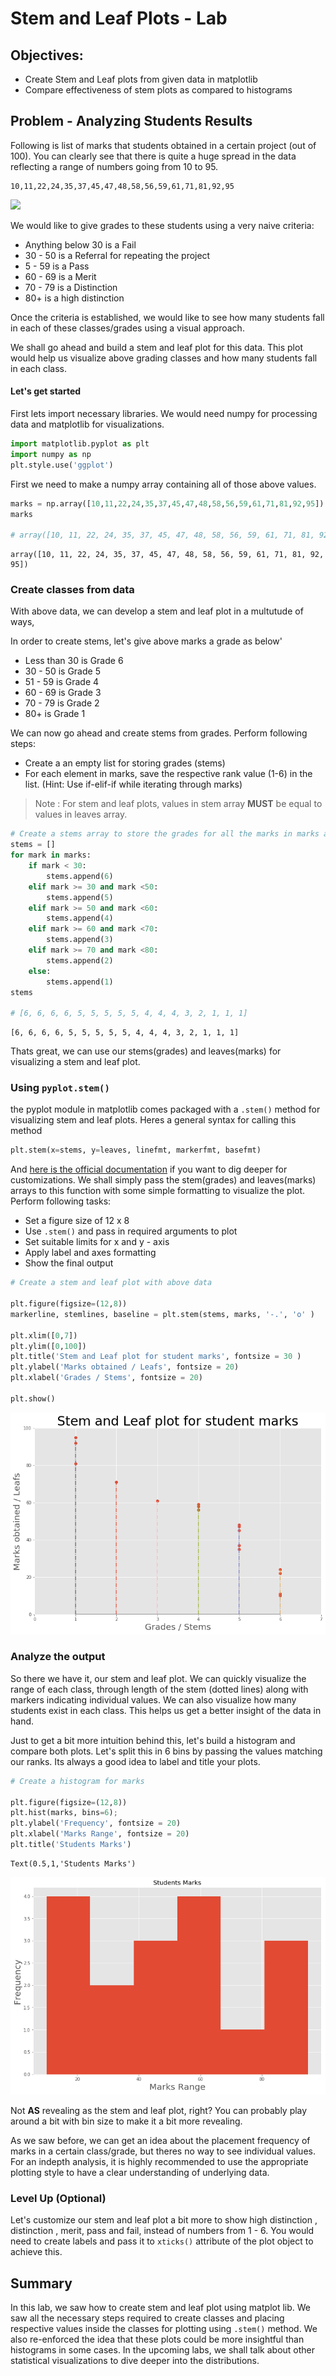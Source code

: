 
# Stem and Leaf Plots - Lab

## Objectives:
* Create Stem and Leaf plots from given data in matplotlib
* Compare effectiveness of stem plots as compared to histograms

## Problem - Analyzing Students Results

Following is list of marks that students obtained in a certain project (out of 100). You can clearly see that there is quite a huge spread in the data reflecting a range of numbers going from 10 to 95. 

```
10,11,22,24,35,37,45,47,48,58,56,59,61,71,81,92,95
```
![](http://www.dasportsvault.com/wp-content/uploads/2016/05/results_icon.jpg?w=240)

We would like to give grades to these students using a very naive criteria:
* Anything below 30 is a Fail
* 30 - 50 is a Referral for repeating the project
* 5 - 59 is a Pass
* 60 - 69 is a Merit
* 70 - 79 is a Distinction
* 80+ is a high distinction

Once the criteria is established, we would like to see how many students fall in each of these classes/grades using a visual approach.

We shall go ahead and build a stem and leaf plot for this data. This plot would help us visualize above grading classes and how many students fall in each class.

#### Let's get started 
First lets import necessary libraries. We would need numpy for processing data and matplotlib for visualizations. 


```python
import matplotlib.pyplot as plt
import numpy as np
plt.style.use('ggplot')
```

First we need to make a numpy array containing all of those above values.


```python
marks = np.array([10,11,22,24,35,37,45,47,48,58,56,59,61,71,81,92,95])
marks

# array([10, 11, 22, 24, 35, 37, 45, 47, 48, 58, 56, 59, 61, 71, 81, 92, 95])
```




    array([10, 11, 22, 24, 35, 37, 45, 47, 48, 58, 56, 59, 61, 71, 81, 92, 95])



### Create classes from data

With above data, we can develop a stem and leaf plot in a multutude of ways, 

In order to create stems, let's give above marks a grade as below'

* Less than 30 is Grade 6
* 30 - 50 is Grade 5
* 51 - 59 is Grade 4
* 60 - 69 is Grade 3
* 70 - 79 is Grade 2
* 80+ is Grade 1

We can now go ahead and create stems from grades. Perform following steps:

* Create a an empty list for storing grades (stems)
* For each element in marks, save the respective rank value (1-6) in the list. (Hint: Use if-elif-if while iterating through marks)

>Note : For stem and leaf plots, values in stem array **MUST** be equal to values in leaves array. 


```python
# Create a stems array to store the grades for all the marks in marks array, in the same order.
stems = []
for mark in marks:
    if mark < 30:
        stems.append(6)
    elif mark >= 30 and mark <50:
        stems.append(5)
    elif mark >= 50 and mark <60:
        stems.append(4)
    elif mark >= 60 and mark <70:
        stems.append(3)
    elif mark >= 70 and mark <80:
        stems.append(2)
    else:
        stems.append(1)
stems

# [6, 6, 6, 6, 5, 5, 5, 5, 5, 4, 4, 4, 3, 2, 1, 1, 1]
```




    [6, 6, 6, 6, 5, 5, 5, 5, 5, 4, 4, 4, 3, 2, 1, 1, 1]



Thats great, we can use our stems(grades) and leaves(marks) for visualizing a stem and leaf plot.

###  Using `pyplot.stem()` 

the pyplot module in matplotlib comes packaged with a `.stem()` method for visualizing stem and leaf plots. Heres a general syntax for calling this method
```python
plt.stem(x=stems, y=leaves, linefmt, markerfmt, basefmt)
```
And [here is the official documentation](https://matplotlib.org/api/_as_gen/matplotlib.pyplot.stem.html) if you want to dig deeper for customizations. We shall simply pass the stem(grades) and leaves(marks) arrays to this function with some simple formatting to visualize the plot. Perform following tasks:

* Set a figure size of 12 x 8
* Use `.stem()` and pass in required arguments to plot
* Set suitable limits for x and y - axis 
* Apply label and axes formatting 
* Show the final output


```python
# Create a stem and leaf plot with above data

plt.figure(figsize=(12,8))
markerline, stemlines, baseline = plt.stem(stems, marks, '-.', 'o' )

plt.xlim([0,7])
plt.ylim([0,100])
plt.title('Stem and Leaf plot for student marks', fontsize = 30 )
plt.ylabel('Marks obtained / Leafs', fontsize = 20)
plt.xlabel('Grades / Stems', fontsize = 20)

plt.show()
```


![png](index_files/index_10_0.png)


### Analyze the output
So there we have it, our stem and leaf plot. We can quickly visualize the range of each class, through length of the stem (dotted lines) along with markers indicating individual values. We can also visualize how many students exist in each class. This helps us get a better insight of the data in hand.

Just to get a bit more intuition behind this, let's build a histogram and compare both plots. Let's split this in 6 bins by passing the values matching our ranks. Its always a good idea to label and title your plots. 


```python
# Create a histogram for marks

plt.figure(figsize=(12,8))
plt.hist(marks, bins=6);
plt.ylabel('Frequency', fontsize = 20)
plt.xlabel('Marks Range', fontsize = 20)
plt.title('Students Marks')
```




    Text(0.5,1,'Students Marks')




![png](index_files/index_12_1.png)


Not **AS** revealing as the stem and leaf plot, right? You can probably play around a bit with bin size to make it a bit more revealing. 

As we saw before, we can get an idea about the placement frequency  of marks in a certain class/grade, but theres no way to see individual values. For an indepth analysis, it is highly recommended to use the appropriate plotting style to have a clear understanding of underlying data. 

### Level Up (Optional)

Let's customize our stem and leaf plot a bit more to show high distinction , distinction , merit, pass and fail, instead of numbers from 1 - 6. You would need to create labels and pass it to `xticks()` attribute of the plot object to achieve this. 

## Summary

In this lab, we saw how to create stem and leaf plot using matplot lib. We saw all the necessary steps required to create classes and placing respective values inside the classes for plotting using `.stem()` method. We also re-enforced the idea that these plots could be more insightful than histograms in some cases. In the upcoming labs, we shall talk about other statistical visualizations to dive deeper into the distributions.
